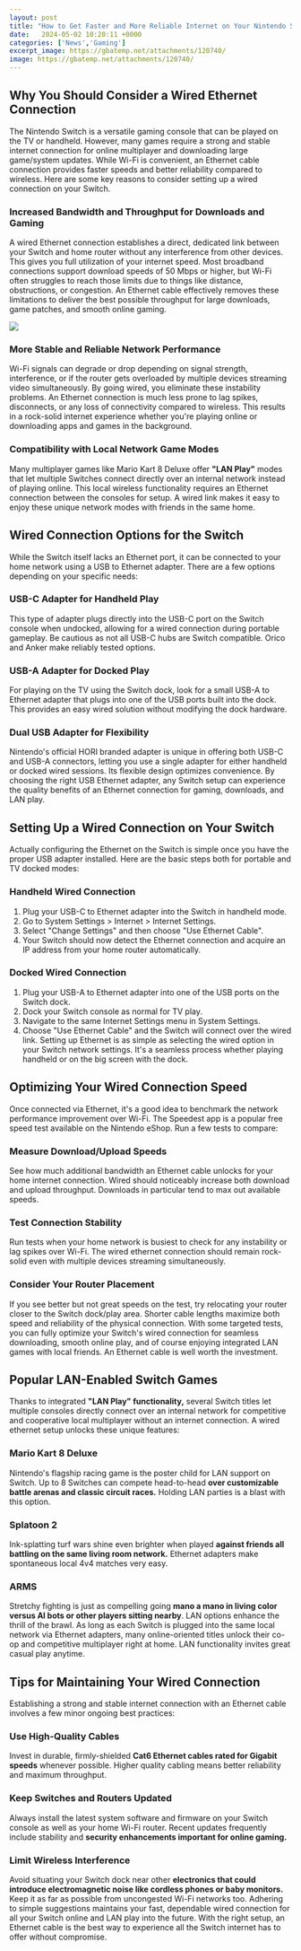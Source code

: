 ```yaml
---
layout: post
title: "How to Get Faster and More Reliable Internet on Your Nintendo Switch"
date:   2024-05-02 10:20:11 +0000
categories: ['News','Gaming']
excerpt_image: https://gbatemp.net/attachments/120740/
image: https://gbatemp.net/attachments/120740/
---
```


## Why You Should Consider a Wired Ethernet Connection 
The Nintendo Switch is a versatile gaming console that can be played on the TV or handheld. However, many games require a strong and stable internet connection for online multiplayer and downloading large game/system updates. While Wi-Fi is convenient, an Ethernet cable connection provides faster speeds and better reliability compared to wireless. Here are some key reasons to consider setting up a wired connection on your Switch.
### **Increased Bandwidth and Throughput for Downloads and Gaming**
A wired Ethernet connection establishes a direct, dedicated link between your Switch and home router without any interference from other devices. This gives you full utilization of your internet speed. Most broadband connections support download speeds of 50 Mbps or higher, but Wi-Fi often struggles to reach those limits due to things like distance, obstructions, or congestion. An Ethernet cable effectively removes these limitations to deliver the best possible throughput for large downloads, game patches, and smooth online gaming. 

![](https://oyster.ignimgs.com/mediawiki/apis.ign.com/nintendo-nx/4/4b/Internet_01.jpg)
### **More Stable and Reliable Network Performance** 
Wi-Fi signals can degrade or drop depending on signal strength, interference, or if the router gets overloaded by multiple devices streaming video simultaneously. By going wired, you eliminate these instability problems. An Ethernet connection is much less prone to lag spikes, disconnects, or any loss of connectivity compared to wireless. This results in a rock-solid internet experience whether you're playing online or downloading apps and games in the background.
### **Compatibility with Local Network Game Modes**
Many multiplayer games like Mario Kart 8 Deluxe offer **"LAN Play"** modes that let multiple Switches connect directly over an internal network instead of playing online. This local wireless functionality requires an Ethernet connection between the consoles for setup. A wired link makes it easy to enjoy these unique network modes with friends in the same home.
## Wired Connection Options for the Switch
While the Switch itself lacks an Ethernet port, it can be connected to your home network using a USB to Ethernet adapter. There are a few options depending on your specific needs:
### **USB-C Adapter for Handheld Play** 
This type of adapter plugs directly into the USB-C port on the Switch console when undocked, allowing for a wired connection during portable gameplay. Be cautious as not all USB-C hubs are Switch compatible. Orico and Anker make reliably tested options.
### **USB-A Adapter for Docked Play**
For playing on the TV using the Switch dock, look for a small USB-A to Ethernet adapter that plugs into one of the USB ports built into the dock. This provides an easy wired solution without modifying the dock hardware.
### **Dual USB Adapter for Flexibility**
Nintendo's official HORI branded adapter is unique in offering both USB-C and USB-A connectors, letting you use a single adapter for either handheld or docked wired sessions. Its flexible design optimizes convenience.
By choosing the right USB Ethernet adapter, any Switch setup can experience the quality benefits of an Ethernet connection for gaming, downloads, and LAN play. 
## Setting Up a Wired Connection on Your Switch
Actually configuring the Ethernet on the Switch is simple once you have the proper USB adapter installed. Here are the basic steps both for portable and TV docked modes:
### **Handheld Wired Connection**
1. Plug your USB-C to Ethernet adapter into the Switch in handheld mode.
2. Go to System Settings > Internet > Internet Settings. 
3. Select "Change Settings" and then choose "Use Ethernet Cable". 
4. Your Switch should now detect the Ethernet connection and acquire an IP address from your home router automatically.
### **Docked Wired Connection** 
1. Plug your USB-A to Ethernet adapter into one of the USB ports on the Switch dock.
2. Dock your Switch console as normal for TV play. 
3. Navigate to the same Internet Settings menu in System Settings.
4. Choose "Use Ethernet Cable" and the Switch will connect over the wired link.
Setting up Ethernet is as simple as selecting the wired option in your Switch network settings. It's a seamless process whether playing handheld or on the big screen with the dock.
## Optimizing Your Wired Connection Speed 
Once connected via Ethernet, it's a good idea to benchmark the network performance improvement over Wi-Fi. The Speedest app is a popular free speed test available on the Nintendo eShop. Run a few tests to compare:
### **Measure Download/Upload Speeds**
See how much additional bandwidth an Ethernet cable unlocks for your home internet connection. Wired should noticeably increase both download and upload throughput. Downloads in particular tend to max out available speeds.
### **Test Connection Stability** 
Run tests when your home network is busiest to check for any instability or lag spikes over Wi-Fi. The wired ethernet connection should remain rock-solid even with multiple devices streaming simultaneously. 
### **Consider Your Router Placement**
If you see better but not great speeds on the test, try relocating your router closer to the Switch dock/play area. Shorter cable lengths maximize both speed and reliability of the physical connection.
With some targeted tests, you can fully optimize your Switch's wired connection for seamless downloading, smooth online play, and of course enjoying integrated LAN games with local friends. An Ethernet cable is well worth the investment.
## Popular LAN-Enabled Switch Games
Thanks to integrated **"LAN Play" functionality,** several Switch titles let multiple consoles directly connect over an internal network for competitive and cooperative local multiplayer without an internet connection. A wired ethernet setup unlocks these unique features:
### **Mario Kart 8 Deluxe** 
Nintendo's flagship racing game is the poster child for LAN support on Switch. Up to 8 Switches can compete head-to-head **over customizable battle arenas and classic circuit races.** Holding LAN parties is a blast with this option.
### **Splatoon 2** 
Ink-splatting turf wars shine even brighter when played **against friends all battling on the same living room network.** Ethernet adapters make spontaneous local 4v4 matches very easy. 
### **ARMS** 
Stretchy fighting is just as compelling going **mano a mano in living color versus AI bots or other players sitting nearby**. LAN options enhance the thrill of the brawl.
As long as each Switch is plugged into the same local network via Ethernet adapters, many online-oriented titles unlock their co-op and competitive multiplayer right at home. LAN functionality invites great casual play anytime.
## Tips for Maintaining Your Wired Connection
Establishing a strong and stable internet connection with an Ethernet cable involves a few minor ongoing best practices:
### **Use High-Quality Cables**
Invest in durable, firmly-shielded **Cat6 Ethernet cables rated for Gigabit speeds** whenever possible. Higher quality cabling means better reliability and maximum throughput.
### **Keep Switches and Routers Updated** 
Always install the latest system software and firmware on your Switch console as well as your home Wi-Fi router. Recent updates frequently include stability and **security enhancements important for online gaming.**
### **Limit Wireless Interference**
Avoid situating your Switch dock near other **electronics that could introduce electromagnetic noise like cordless phones or baby monitors.** Keep it as far as possible from uncongested Wi-Fi networks too.
Adhering to simple suggestions maintains your fast, dependable wired connection for all your Switch online and LAN play into the future. With the right setup, an Ethernet cable is the best way to experience all the Switch internet has to offer without compromise.